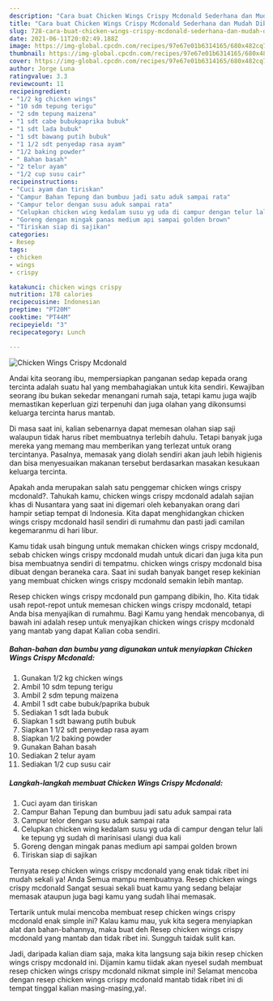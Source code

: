 ```yaml
---
description: "Cara buat Chicken Wings Crispy Mcdonald Sederhana dan Mudah Dibuat"
title: "Cara buat Chicken Wings Crispy Mcdonald Sederhana dan Mudah Dibuat"
slug: 728-cara-buat-chicken-wings-crispy-mcdonald-sederhana-dan-mudah-dibuat
date: 2021-06-11T20:02:49.188Z
image: https://img-global.cpcdn.com/recipes/97e67e01b6314165/680x482cq70/chicken-wings-crispy-mcdonald-foto-resep-utama.jpg
thumbnail: https://img-global.cpcdn.com/recipes/97e67e01b6314165/680x482cq70/chicken-wings-crispy-mcdonald-foto-resep-utama.jpg
cover: https://img-global.cpcdn.com/recipes/97e67e01b6314165/680x482cq70/chicken-wings-crispy-mcdonald-foto-resep-utama.jpg
author: Jorge Luna
ratingvalue: 3.3
reviewcount: 11
recipeingredient:
- "1/2 kg chicken wings"
- "10 sdm tepung terigu"
- "2 sdm tepung maizena"
- "1 sdt cabe bubukpaprika bubuk"
- "1 sdt lada bubuk"
- "1 sdt bawang putih bubuk"
- "1 1/2 sdt penyedap rasa ayam"
- "1/2 baking powder"
- " Bahan basah"
- "2 telur ayam"
- "1/2 cup susu cair"
recipeinstructions:
- "Cuci ayam dan tiriskan"
- "Campur Bahan Tepung dan bumbuu jadi satu aduk sampai rata"
- "Campur telor dengan susu aduk sampai rata"
- "Celupkan chicken wing kedalam susu yg uda di campur dengan telur lali ke tepung yg sudah di marinisasi ulangi dua kali"
- "Goreng dengan mingak panas medium api sampai golden brown"
- "Tiriskan siap di sajikan"
categories:
- Resep
tags:
- chicken
- wings
- crispy

katakunci: chicken wings crispy 
nutrition: 178 calories
recipecuisine: Indonesian
preptime: "PT20M"
cooktime: "PT44M"
recipeyield: "3"
recipecategory: Lunch

---
```



![Chicken Wings Crispy Mcdonald](https://img-global.cpcdn.com/recipes/97e67e01b6314165/680x482cq70/chicken-wings-crispy-mcdonald-foto-resep-utama.jpg)

Andai kita seorang ibu, mempersiapkan panganan sedap kepada orang tercinta adalah suatu hal yang membahagiakan untuk kita sendiri. Kewajiban seorang ibu bukan sekedar menangani rumah saja, tetapi kamu juga wajib memastikan keperluan gizi terpenuhi dan juga olahan yang dikonsumsi keluarga tercinta harus mantab.

Di masa  saat ini, kalian sebenarnya dapat memesan olahan siap saji walaupun tidak harus ribet membuatnya terlebih dahulu. Tetapi banyak juga mereka yang memang mau memberikan yang terlezat untuk orang tercintanya. Pasalnya, memasak yang diolah sendiri akan jauh lebih higienis dan bisa menyesuaikan makanan tersebut berdasarkan masakan kesukaan keluarga tercinta. 



Apakah anda merupakan salah satu penggemar chicken wings crispy mcdonald?. Tahukah kamu, chicken wings crispy mcdonald adalah sajian khas di Nusantara yang saat ini digemari oleh kebanyakan orang dari hampir setiap tempat di Indonesia. Kita dapat menghidangkan chicken wings crispy mcdonald hasil sendiri di rumahmu dan pasti jadi camilan kegemaranmu di hari libur.

Kamu tidak usah bingung untuk memakan chicken wings crispy mcdonald, sebab chicken wings crispy mcdonald mudah untuk dicari dan juga kita pun bisa membuatnya sendiri di tempatmu. chicken wings crispy mcdonald bisa dibuat dengan beraneka cara. Saat ini sudah banyak banget resep kekinian yang membuat chicken wings crispy mcdonald semakin lebih mantap.

Resep chicken wings crispy mcdonald pun gampang dibikin, lho. Kita tidak usah repot-repot untuk memesan chicken wings crispy mcdonald, tetapi Anda bisa menyajikan di rumahmu. Bagi Kamu yang hendak mencobanya, di bawah ini adalah resep untuk menyajikan chicken wings crispy mcdonald yang mantab yang dapat Kalian coba sendiri.

<!--inarticleads1-->

##### Bahan-bahan dan bumbu yang digunakan untuk menyiapkan Chicken Wings Crispy Mcdonald:

1. Gunakan 1/2 kg chicken wings
1. Ambil 10 sdm tepung terigu
1. Ambil 2 sdm tepung maizena
1. Ambil 1 sdt cabe bubuk/paprika bubuk
1. Sediakan 1 sdt lada bubuk
1. Siapkan 1 sdt bawang putih bubuk
1. Siapkan 1 1/2 sdt penyedap rasa ayam
1. Siapkan 1/2 baking powder
1. Gunakan  Bahan basah
1. Sediakan 2 telur ayam
1. Sediakan 1/2 cup susu cair




<!--inarticleads2-->

##### Langkah-langkah membuat Chicken Wings Crispy Mcdonald:

1. Cuci ayam dan tiriskan
1. Campur Bahan Tepung dan bumbuu jadi satu aduk sampai rata
1. Campur telor dengan susu aduk sampai rata
1. Celupkan chicken wing kedalam susu yg uda di campur dengan telur lali ke tepung yg sudah di marinisasi ulangi dua kali
1. Goreng dengan mingak panas medium api sampai golden brown
1. Tiriskan siap di sajikan




Ternyata resep chicken wings crispy mcdonald yang enak tidak ribet ini mudah sekali ya! Anda Semua mampu membuatnya. Resep chicken wings crispy mcdonald Sangat sesuai sekali buat kamu yang sedang belajar memasak ataupun juga bagi kamu yang sudah lihai memasak.

Tertarik untuk mulai mencoba membuat resep chicken wings crispy mcdonald enak simple ini? Kalau kamu mau, yuk kita segera menyiapkan alat dan bahan-bahannya, maka buat deh Resep chicken wings crispy mcdonald yang mantab dan tidak ribet ini. Sungguh taidak sulit kan. 

Jadi, daripada kalian diam saja, maka kita langsung saja bikin resep chicken wings crispy mcdonald ini. Dijamin kamu tiidak akan nyesel sudah membuat resep chicken wings crispy mcdonald nikmat simple ini! Selamat mencoba dengan resep chicken wings crispy mcdonald mantab tidak ribet ini di tempat tinggal kalian masing-masing,ya!.

